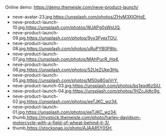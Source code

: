 Online demo: https://demo.themeisle.com/neve-product-launch/



- neve-avatar-23.jpg,https://unsplash.com/photos/ZHvM3XIOHoE,
- neve-product-launch-10.jpg,https://unsplash.com/photos/WJAPg0sWsUQ,
- neve-product-launch-09.jpg,https://unsplash.com/photos/9yx3FyexTOU,
- neve-product-launch-08.jpg,https://unsplash.com/photos/uRuPYB0P8to,
- neve-product-launch-07.jpg,https://unsplash.com/photos/MAhPucR_Hq4,
- neve-product-launch-06.jpg,https://unsplash.com/photos/52UeZUkp3Hs,
- neve-product-launch-05.jpg,https://unsplash.com/photos/MS0q8GqjVrY,
- neve-product-launch-03.jpg,https://unsplash.com/photos/bs1eqd6zSiU,
- neve-product-launch-04.jpg,https://unsplash.com/photos/1HZcJjdtc9g,
- neve-product-launch-02.jpg,https://unsplash.com/photos/eeTJKC_wz34,
- neve-product-launch-01.jpg,https://unsplash.com/photos/eeTJKC_wz34,
- thumb,https://mystock.themeisle.com/photo/harley-davidson-motorcycle-with-a-field-of-wheat-behind-it-3/,
- thumb,https://stocksnap.io/photo/AJAA85Y0SH,

